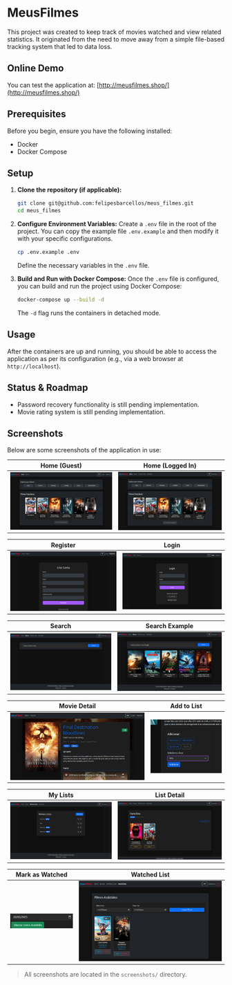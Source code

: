 # MeusFilmes

This project was created to keep track of movies watched and view related statistics. It originated from the need to move away from a simple file-based tracking system that led to data loss.

## Online Demo

You can test the application at: [http://meusfilmes.shop/](http://meusfilmes.shop/)

## Prerequisites

Before you begin, ensure you have the following installed:
- Docker
- Docker Compose

## Setup

1.  **Clone the repository (if applicable):**
    ```bash
    git clone git@github.com:felipesbarcellos/meus_filmes.git
    cd meus_filmes
    ```

2.  **Configure Environment Variables:**
    Create a `.env` file in the root of the project. You can copy the example file `.env.example` and then modify it with your specific configurations.
    ```bash
    cp .env.example .env
    ```
    Define the necessary variables in the `.env` file.

3.  **Build and Run with Docker Compose:**
    Once the `.env` file is configured, you can build and run the project using Docker Compose:
    ```bash
    docker-compose up --build -d
    ```
    The `-d` flag runs the containers in detached mode.

## Usage

After the containers are up and running, you should be able to access the application as per its configuration (e.g., via a web browser at `http://localhost`).

## Status & Roadmap

- Password recovery functionality is still pending implementation.
- Movie rating system is still pending implementation.


## Screenshots

Below are some screenshots of the application in use:

| Home (Guest) | Home (Logged In) |
|:---:|:---:|
| ![Home Guest](screenshots/home_guest.png) | ![Home Logged In](screenshots/home_logged_in.png) |

| Register | Login |
|:---:|:---:|
| ![Register](screenshots/register.png) | ![Login](screenshots/login.png) |

| Search | Search Example |
|:---:|:---:|
| ![Search Page](screenshots/search_page.png) | ![Search Example](screenshots/search_example.png) |

| Movie Detail | Add to List |
|:---:|:---:|
| ![Movie Detail](screenshots/movie_detail_page.png) | ![Add to List](screenshots/add_to_list.png) |

| My Lists | List Detail |
|:---:|:---:|
| ![My Lists](screenshots/my_lists.png) | ![List Detail](screenshots/list_detail.png) |

| Mark as Watched | Watched List |
|:---:|:---:|
| ![Mark as Watched](screenshots/mark_as_watched.png) | ![Watched List](screenshots/watched_list.png) |

> All screenshots are located in the `screenshots/` directory.
